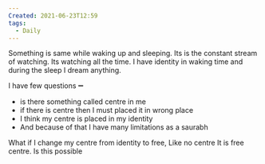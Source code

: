 ```yaml
---
Created: 2021-06-23T12:59
tags:
  - Daily
---
```

  

  

Something is same while waking up and sleeping. Its is the constant stream of watching. Its watching all the time. I have identity in waking time and during the sleep I dream anything.

I have few questions ➖

- is there something called centre in me
- if there is centre then I must placed it in wrong place
- I think my centre is placed in my identity
- And because of that I have many limitations as a saurabh

  

What if I change my centre from identity to free, Like no centre It is free centre. Is this possible